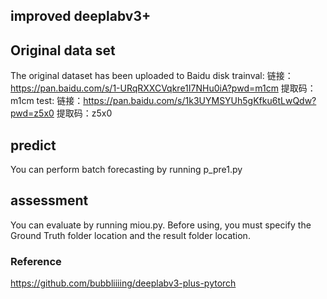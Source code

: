 ## improved deeplabv3+
## Original data set
The original dataset has been uploaded to Baidu disk
trainval: 链接：https://pan.baidu.com/s/1-URqRXXCVqkre1I7NHu0iA?pwd=m1cm  提取码：m1cm
test: 链接：https://pan.baidu.com/s/1k3UYMSYUh5gKfku6tLwQdw?pwd=z5x0  提取码：z5x0

## predict
You can perform batch forecasting by running p_pre1.py

## assessment
You can evaluate by running miou.py. Before using, you must specify the Ground Truth folder location and the result folder location.

### Reference
https://github.com/bubbliiiing/deeplabv3-plus-pytorch

